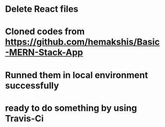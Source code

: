 # Delete React files

# Cloned codes from https://github.com/hemakshis/Basic-MERN-Stack-App

# Runned them in local environment successfully

# ready to do something by using Travis-Ci
